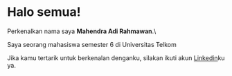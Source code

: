# Halo semua! 

Perkenalkan nama saya **Mahendra Adi Rahmawan**.\

Saya seorang mahasiswa semester 6 di Universitas Telkom

Jika kamu tertarik untuk berkenalan denganku, silakan ikuti akun [Linkedin](https://www.linkedin.com/in/mahendraadir/)ku ya.
